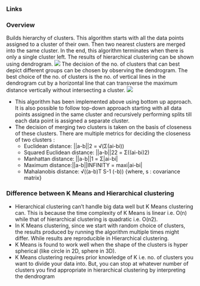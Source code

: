 ### Links


### Overview
Builds hierarchy of clusters. This algorithm starts with all the data points assigned to a cluster of their own. Then two nearest clusters 
are merged into the same cluster. In the end, this algorithm terminates when there is only a single cluster left.
The results of hierarchical clustering can be shown using dendrogram.
![](https://www.analyticsvidhya.com/wp-content/uploads/2016/11/clustering-6.png)
The decision of the no. of clusters that can best depict different groups can be chosen by observing the dendrogram. The best choice of the no. of clusters is the no. of vertical lines in the dendrogram cut by a horizontal line that can transverse the maximum distance vertically without intersecting a cluster.
![](https://www.analyticsvidhya.com/wp-content/uploads/2016/11/clustering-7.png)
* This algorithm has been implemented above using bottom up approach. It is also possible to follow top-down approach starting with all data points assigned in the same cluster and recursively performing splits till each data point is assigned a separate cluster.
* The decision of merging two clusters is taken on the basis of closeness of these clusters. There are multiple metrics for deciding the closeness of two clusters :
  * Euclidean distance: ||a-b||2 = √(Σ(ai-bi))
  * Squared Euclidean distance: ||a-b||22 = Σ((ai-bi)2)
  * Manhattan distance: ||a-b||1 = Σ|ai-bi|
  * Maximum distance:||a-b||INFINITY = maxi|ai-bi|
  * Mahalanobis distance: √((a-b)T S-1 (-b))   {where, s : covariance matrix}
 
### Difference between K Means and Hierarchical clustering
* Hierarchical clustering can’t handle big data well but K Means clustering can. This is because the time complexity of K Means is linear i.e. O(n) while that of hierarchical clustering is quadratic i.e. O(n2).
* In K Means clustering, since we start with random choice of clusters, the results produced by running the algorithm multiple times might differ. While results are reproducible in Hierarchical clustering.
* K Means is found to work well when the shape of the clusters is hyper spherical (like circle in 2D, sphere in 3D).
* K Means clustering requires prior knowledge of K i.e. no. of clusters you want to divide your data into. But, you can stop at whatever number of clusters you find appropriate in hierarchical clustering by interpreting the dendrogram
